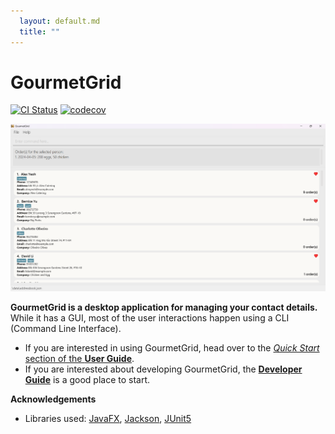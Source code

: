 ```yaml
---
  layout: default.md
  title: ""
---
```


# GourmetGrid

[![CI Status](https://github.com/AY2324S2-CS2103T-T16-3/tp/workflows/Java%20CI/badge.svg)](https://github.com/AY2324S2-CS2103T-T16-3/tp/actions)
[![codecov](https://codecov.io/gh/AY2324S2-CS2103T-T16-3/tp/graph/badge.svg?token=VEEBDKIOHF)](https://codecov.io/gh/AY2324S2-CS2103T-T16-3/tp)

![Ui](images/Ui.png)

**GourmetGrid is a desktop application for managing your contact details.** While it has a GUI, most of the user interactions happen using a CLI (Command Line Interface).

* If you are interested in using GourmetGrid, head over to the [_Quick Start_ section of the **User Guide**](UserGuide.html#quick-start).
* If you are interested about developing GourmetGrid, the [**Developer Guide**](DeveloperGuide.html) is a good place to start.


**Acknowledgements**

* Libraries used: [JavaFX](https://openjfx.io/), [Jackson](https://github.com/FasterXML/jackson), [JUnit5](https://github.com/junit-team/junit5)
